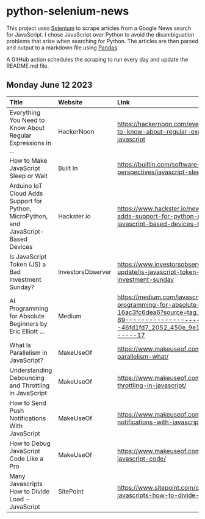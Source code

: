# python-selenium-news

This project uses [Selenium](https://www.seleniumhq.org/) to scrape articles from a Google News search for JavaScript.
I chose JavaScript over Python to avoid the disambiguation problems that arise when searching for Python.
The articles are then parsed and output to a markdown file using [Pandas](https://pandas.pydata.org/).

A GitHub action schedules the scraping to run every day and update the README.md file.

## Monday June 12 2023


| Title                                                                                | Website           | Link                                                                                                                                                                                 |
|:-------------------------------------------------------------------------------------|:------------------|:-------------------------------------------------------------------------------------------------------------------------------------------------------------------------------------|
| Everything You Need to Know About Regular Expressions in ...                         | HackerNoon        | https://hackernoon.com/everything-you-need-to-know-about-regular-expressions-in-javascript                                                                                           |
| How to Make JavaScript Sleep or Wait                                                 | Built In          | https://builtin.com/software-engineering-perspectives/javascript-sleep                                                                                                               |
| Arduino IoT Cloud Adds Support for Python, MicroPython, and JavaScript-Based Devices | Hackster.io       | https://www.hackster.io/news/arduino-iot-cloud-adds-support-for-python-micropython-and-javascript-based-devices-61fa9d7dbd6d                                                         |
| Is JavaScript Token (JS) a Bad Investment Sunday?                                    | InvestorsObserver | https://www.investorsobserver.com/news/crypto-update/is-javascript-token-js-a-bad-investment-sunday                                                                                  |
| AI Programming for Absolute Beginners  by Eric Elliott ...                           | Medium            | https://medium.com/javascript-scene/ai-programming-for-absolute-beginners-16ac3fc6dea6?source=tag_page---------0-89--------------------46fd1fd7_2052_450e_9e1d_b1524eda685a-------17 |
| What Is Parallelism in JavaScript?                                                   | MakeUseOf         | https://www.makeuseof.com/javascript-parallelism-what/                                                                                                                               |
| Understanding Debouncing and Throttling in JavaScript                                | MakeUseOf         | https://www.makeuseof.com/debouncing-and-throttling-in-javascript/                                                                                                                   |
| How to Send Push Notifications With JavaScript                                       | MakeUseOf         | https://www.makeuseof.com/send-push-notifications-with-javascript/                                                                                                                   |
| How to Debug JavaScript Code Like a Pro                                              | MakeUseOf         | https://www.makeuseof.com/how-to-debug-javascript-code/                                                                                                                              |
| Many Javascripts How to Divide Load - JavaScript                                     | SitePoint         | https://www.sitepoint.com/community/t/many-javascripts-how-to-divide-load/417921/                                                                                                    |